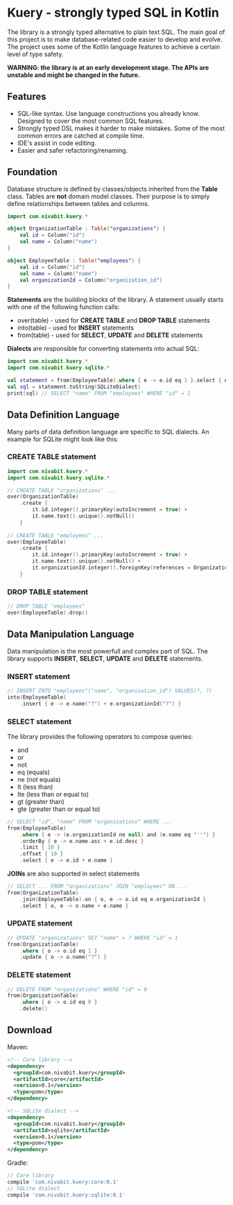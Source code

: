 # Kuery - strongly typed SQL in Kotlin

The library is a strongly typed alternative to plain text SQL. The main goal of this project is to make database-related code easier to develop and evolve. The project uses some of the Kotlin language features to achieve a certain level of type safety.

**WARNING: the library is at an early development stage. The APIs are unstable and might be changed in the future.**

## Features

* SQL-like syntax. Use language constructions you already know. Designed to cover the most common SQL features.
* Strongly typed DSL makes it harder to make mistakes. Some of the most common errors are catched at compile time.
* IDE's assist in code editing.
* Easier and safer refactoring/renaming.

## Foundation

Database structure is defined by classes/objects inherited from the **Table** class. Tables are **not** domain model classes. Their purpose is to simply define relationships between tables and columns.

```kotlin
import com.nivabit.kuery.*

object OrganizationTable : Table("organizations") {
	val id = Column("id")
	val name = Column("name")
}

object EmployeeTable : Table("employees") {
	val id = Column("id")
	val name = Column("name")
	val organizationId = Column("organization_id")
}
```

**Statements** are the building blocks of the library. A statement usually starts with one of the following function calls:
* over(table) - used for **CREATE TABLE** and **DROP TABLE** statements
* into(table) - used for **INSERT** statements
* from(table) - used for **SELECT**, **UPDATE** and **DELETE** statements

**Dialects** are responsible for converting statements into actual SQL:

```kotlin
import com.nivabit.kuery.*
import com.nivabit.kuery.sqlite.*

val statement = from(EmployeeTable).where { e -> e.id eq 1 }.select { e -> e.name }
val sql = statement.toString(SQLiteDialect)
print(sql) // SELECT "name" FROM "employees" WHERE "id" = 1
```

## Data Definition Language

Many parts of data definition language are specific to SQL dialects. An example for SQLite might look like this:

### CREATE TABLE statement

```kotlin
import com.nivabit.kuery.*
import com.nivabit.kuery.sqlite.*

// CREATE TABLE "organizations" ...
over(OrganizationTable)
    .create {
        it.id.integer().primaryKey(autoIncrement = true) +
        it.name.text().unique().notNull()
    }
    
// CREATE TABLE "employees" ...
over(EmployeeTable)
    .create {
        it.id.integer().primaryKey(autoIncrement = true) +
        it.name.text().unique().notNull() +
        it.organizationId.integer().foreignKey(references = OrganizationTable.id)
    }
```

### DROP TABLE statement

```kotlin
// DROP TABLE "employees"
over(EmployeeTable).drop()
```

## Data Manipulation Language

Data manipulation is the most powerfull and complex part of SQL. The library supports **INSERT**, **SELECT**, **UPDATE** and **DELETE** statements.

### INSERT statement

```kotlin
// INSERT INTO "employees"("name", "organization_id") VALUES(?, ?)
into(EmployeeTable)
    .insert { e -> e.name("?") + e.organizationId("?") }
```

### SELECT statement

The library provides the following operators to compose queries:
* and
* or
* not
* eq (equals)
* ne (not equals)
* lt (less than)
* lte (less than or equal to)
* gt (greater than)
* gte (greater than or equal to)

```kotlin
// SELECT "id", "name" FROM "organizations" WHERE ...
from(EmployeeTable)
    .where { e -> (e.organizationId ne null) and (e.name eq "''") }
    .orderBy { e -> e.name.asc + e.id.desc }
    .limit { 10 }
    .offset { 10 }
    .select { e -> e.id + e.name }
```

**JOINs** are also supported in select statements

```kotlin
// SELECT ... FROM "organizations" JOIN "employees" ON ...
from(OrganizationTable)
    .join(EmployeeTable).on { o, e -> o.id eq e.organizationId }
    .select { o, e -> o.name + e.name }
```

### UPDATE statement

```kotlin
// UPDATE "organizations" SET "name" = ? WHERE "id" = 1
from(OrganizationTable)
    .where { o -> o.id eq 1 }
    .update { o -> o.name("?") }
```

### DELETE statement
```kotlin
// DELETE FROM "organizations" WHERE "id" = 0
from(OrganizationTable)
    .where { o -> o.id eq 0 }
    .delete()
```

## Download

Maven:

```xml
<!-- Core library -->
<dependency>
  <groupId>com.nivabit.kuery</groupId>
  <artifactId>core</artifactId>
  <version>0.1</version>
  <type>pom</type>
</dependency>

<!-- SQLite dialect -->
<dependency>
  <groupId>com.nivabit.kuery</groupId>
  <artifactId>sqlite</artifactId>
  <version>0.1</version>
  <type>pom</type>
</dependency>
```

Gradle:

```groovy
// Core library
compile 'com.nivabit.kuery:core:0.1'
// SQLite dialect
compile 'com.nivabit.kuery:sqlite:0.1'
```
